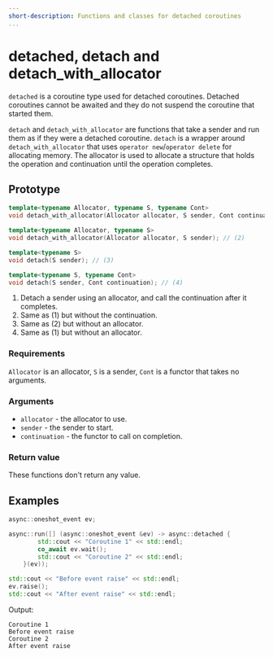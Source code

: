 ```yaml
---
short-description: Functions and classes for detached coroutines
...
```


# detached, detach and detach_with_allocator

`detached` is a coroutine type used for detached coroutines. Detached coroutines
cannot be awaited and they do not suspend the coroutine that started them.

`detach` and `detach_with_allocator` are functions that take a sender and run them
as if they were a detached coroutine. `detach` is a wrapper around `detach_with_allocator`
that uses `operator new`/`operator delete` for allocating memory. The allocator
is used to allocate a structure that holds the operation and continuation until
the operation completes.

## Prototype

```cpp
template<typename Allocator, typename S, typename Cont>
void detach_with_allocator(Allocator allocator, S sender, Cont continuation); // (1)

template<typename Allocator, typename S>
void detach_with_allocator(Allocator allocator, S sender); // (2)

template<typename S>
void detach(S sender); // (3)

template<typename S, typename Cont>
void detach(S sender, Cont continuation); // (4)
```

1. Detach a sender using an allocator, and call the continuation after it completes.
2. Same as (1) but without the continuation.
3. Same as (2) but without an allocator.
4. Same as (1) but without an allocator.

### Requirements

`Allocator` is an allocator, `S` is a sender, `Cont` is a functor that takes no arguments.

### Arguments

 - `allocator` - the allocator to use.
 - `sender` - the sender to start.
 - `continuation` - the functor to call on completion.

### Return value

These functions don't return any value.

## Examples

```cpp
async::oneshot_event ev;

async::run([] (async::oneshot_event &ev) -> async::detached {
		std::cout << "Coroutine 1" << std::endl;
		co_await ev.wait();
		std::cout << "Coroutine 2" << std::endl;
	}(ev));

std::cout << "Before event raise" << std::endl;
ev.raise();
std::cout << "After event raise" << std::endl;
```

Output:
```
Coroutine 1
Before event raise
Coroutine 2
After event raise
```
